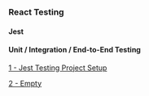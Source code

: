 ### React Testing

#### Jest

#### Unit / Integration / End-to-End Testing

[1 - Jest Testing Project Setup ](../../tree//)

[2 - Empty ](../../tree//)

